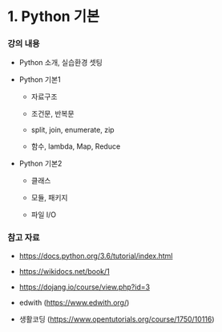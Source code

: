 # 1. Python 기본

### 강의 내용 

+ Python 소개, 실습환경 셋팅 

+ Python 기본1

  + 자료구조

  + 조건문, 반복문

  + split, join, enumerate, zip 

  + 함수, lambda, Map, Reduce 

+ Python 기본2

  + 클래스

  + 모듈, 패키지

  + 파일 I/O

### 참고 자료

+ https://docs.python.org/3.6/tutorial/index.html
+ https://wikidocs.net/book/1
+ https://dojang.io/course/view.php?id=3

+ edwith (https://www.edwith.org/)
+ 생활코딩 (https://www.opentutorials.org/course/1750/10116)
